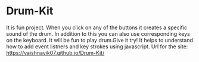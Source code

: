 # Drum-Kit
It is fun project. When you click on any of the buttons it creates a specific sound of the drum. 
In addition to this you can also use corresponding keys on the keyboard.
It will be fun to play drum.Give it try!
It helps to understand how to add event listners and key strokes using javascript.
Url for the site: https://vaishnavik07.github.io/Drum-Kit/
